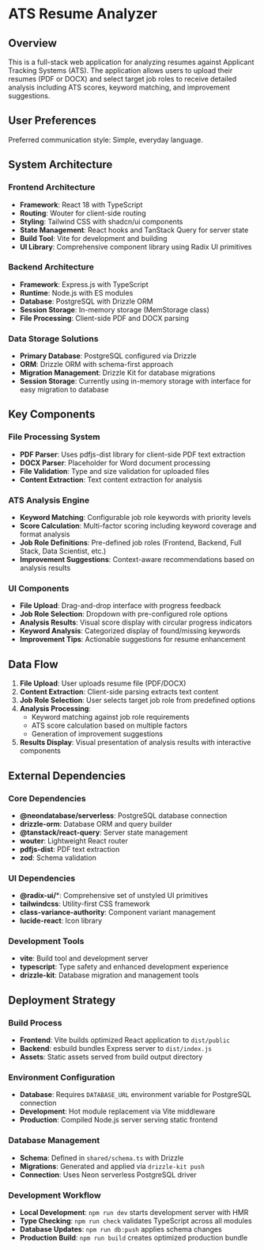 # ATS Resume Analyzer

## Overview

This is a full-stack web application for analyzing resumes against Applicant Tracking Systems (ATS). The application allows users to upload their resumes (PDF or DOCX) and select target job roles to receive detailed analysis including ATS scores, keyword matching, and improvement suggestions.

## User Preferences

Preferred communication style: Simple, everyday language.

## System Architecture

### Frontend Architecture
- **Framework**: React 18 with TypeScript
- **Routing**: Wouter for client-side routing
- **Styling**: Tailwind CSS with shadcn/ui components
- **State Management**: React hooks and TanStack Query for server state
- **Build Tool**: Vite for development and building
- **UI Library**: Comprehensive component library using Radix UI primitives

### Backend Architecture
- **Framework**: Express.js with TypeScript
- **Runtime**: Node.js with ES modules
- **Database**: PostgreSQL with Drizzle ORM
- **Session Storage**: In-memory storage (MemStorage class)
- **File Processing**: Client-side PDF and DOCX parsing

### Data Storage Solutions
- **Primary Database**: PostgreSQL configured via Drizzle
- **ORM**: Drizzle ORM with schema-first approach
- **Migration Management**: Drizzle Kit for database migrations
- **Session Storage**: Currently using in-memory storage with interface for easy migration to database

## Key Components

### File Processing System
- **PDF Parser**: Uses pdfjs-dist library for client-side PDF text extraction
- **DOCX Parser**: Placeholder for Word document processing
- **File Validation**: Type and size validation for uploaded files
- **Content Extraction**: Text content extraction for analysis

### ATS Analysis Engine
- **Keyword Matching**: Configurable job role keywords with priority levels
- **Score Calculation**: Multi-factor scoring including keyword coverage and format analysis
- **Job Role Definitions**: Pre-defined job roles (Frontend, Backend, Full Stack, Data Scientist, etc.)
- **Improvement Suggestions**: Context-aware recommendations based on analysis results

### UI Components
- **File Upload**: Drag-and-drop interface with progress feedback
- **Job Role Selection**: Dropdown with pre-configured role options
- **Analysis Results**: Visual score display with circular progress indicators
- **Keyword Analysis**: Categorized display of found/missing keywords
- **Improvement Tips**: Actionable suggestions for resume enhancement

## Data Flow

1. **File Upload**: User uploads resume file (PDF/DOCX)
2. **Content Extraction**: Client-side parsing extracts text content
3. **Job Role Selection**: User selects target job role from predefined options
4. **Analysis Processing**: 
   - Keyword matching against job role requirements
   - ATS score calculation based on multiple factors
   - Generation of improvement suggestions
5. **Results Display**: Visual presentation of analysis results with interactive components

## External Dependencies

### Core Dependencies
- **@neondatabase/serverless**: PostgreSQL database connection
- **drizzle-orm**: Database ORM and query builder
- **@tanstack/react-query**: Server state management
- **wouter**: Lightweight React router
- **pdfjs-dist**: PDF text extraction
- **zod**: Schema validation

### UI Dependencies
- **@radix-ui/***: Comprehensive set of unstyled UI primitives
- **tailwindcss**: Utility-first CSS framework
- **class-variance-authority**: Component variant management
- **lucide-react**: Icon library

### Development Tools
- **vite**: Build tool and development server
- **typescript**: Type safety and enhanced development experience
- **drizzle-kit**: Database migration and management tools

## Deployment Strategy

### Build Process
- **Frontend**: Vite builds optimized React application to `dist/public`
- **Backend**: esbuild bundles Express server to `dist/index.js`
- **Assets**: Static assets served from build output directory

### Environment Configuration
- **Database**: Requires `DATABASE_URL` environment variable for PostgreSQL connection
- **Development**: Hot module replacement via Vite middleware
- **Production**: Compiled Node.js server serving static frontend

### Database Management
- **Schema**: Defined in `shared/schema.ts` with Drizzle
- **Migrations**: Generated and applied via `drizzle-kit push`
- **Connection**: Uses Neon serverless PostgreSQL driver

### Development Workflow
- **Local Development**: `npm run dev` starts development server with HMR
- **Type Checking**: `npm run check` validates TypeScript across all modules
- **Database Updates**: `npm run db:push` applies schema changes
- **Production Build**: `npm run build` creates optimized production bundle